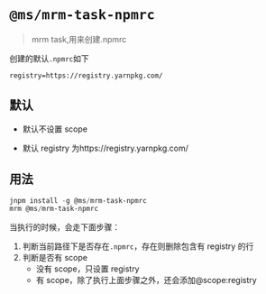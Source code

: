 # `@ms/mrm-task-npmrc`

> mrm task,用来创建.npmrc

创建的默认`.npmrc`如下

```
registry=https://registry.yarnpkg.com/
```

## 默认

- 默认不设置 scope

- 默认 registry 为https://registry.yarnpkg.com/

## 用法

```powershell
jnpm install -g @ms/mrm-task-npmrc
mrm @ms/mrm-task-npmrc
```

当执行的时候，会走下面步骤：

1. 判断当前路径下是否存在`.npmrc`，存在则删除包含有 registry 的行
2. 判断是否有 scope
   - 没有 scope，只设置 registry
   - 有 scope，除了执行上面步骤之外，还会添加@scope:registry

